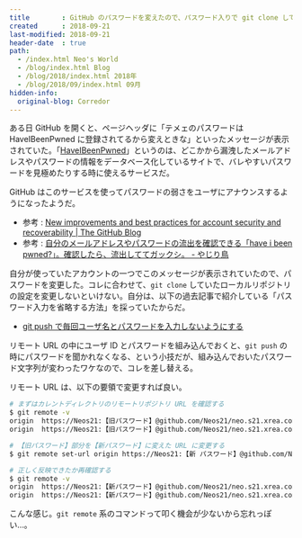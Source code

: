 ```yaml
---
title        : GitHub のパスワードを変えたので、パスワード入りで git clone していたリポジトリの設定を修正する
created      : 2018-09-21
last-modified: 2018-09-21
header-date  : true
path:
  - /index.html Neo's World
  - /blog/index.html Blog
  - /blog/2018/index.html 2018年
  - /blog/2018/09/index.html 09月
hidden-info:
  original-blog: Corredor
---
```


ある日 GitHub を開くと、ページヘッダに「テメェのパスワードは HaveIBeenPwned に登録されてるから変えときな」といったメッセージが表示されていた。「[HaveIBeenPwned](https://haveibeenpwned.com/)」というのは、どこかから漏洩したメールアドレスやパスワードの情報をデータベース化しているサイトで、バレやすいパスワードを見極めたりする時に使えるサービスだ。

GitHub はこのサービスを使ってパスワードの弱さをユーザにアナウンスするようになったようだ。

- 参考 : [New improvements and best practices for account security and recoverability | The GitHub Blog](https://blog.github.com/2018-07-31-new-improvements-and-best-practices-for-account-security-and-recoverability/)
- 参考 : [自分のメールアドレスやパスワードの流出を確認できる「have i been pwned?」。確認したら、流出しててガックシ。 - やじり鳥](https://www.bousaid.com/entry/2016/09/01/082248)

自分が使っていたアカウントの一つでこのメッセージが表示されていたので、パスワードを変更した。コレに合わせて、`git clone` していたローカルリポジトリの設定を変更しないといけない。自分は、以下の過去記事で紹介している「パスワード入力を省略する方法」を採っていたからだ。

- [git push で毎回ユーザ名とパスワードを入力しないようにする](/blog/2016/02/06-01.html)

リモート URL の中にユーザ ID とパスワードを組み込んでおくと、`git push` の時にパスワードを聞かれなくなる、という小技だが、組み込んでおいたパスワード文字列が変わったワケなので、コレを差し替える。

リモート URL は、以下の要領で変更すれば良い。

```bash
# まずはカレントディレクトリのリモートリポジトリ URL を確認する
$ git remote -v
origin  https://Neos21:【旧パスワード】@github.com/Neos21/neo.s21.xrea.com.git (fetch)
origin  https://Neos21:【旧パスワード】@github.com/Neos21/neo.s21.xrea.com.git (push)

# 【旧パスワード】部分を【新パスワード】に変えた URL に変更する
$ git remote set-url origin https://Neos21:【新 パスワード】@github.com/Neos21/neo.s21.xrea.com.git

# 正しく反映できたか再確認する
$ git remote -v
origin  https://Neos21:【新パスワード】@github.com/Neos21/neo.s21.xrea.com.git (fetch)
origin  https://Neos21:【新パスワード】@github.com/Neos21/neo.s21.xrea.com.git (push)
```

こんな感じ。`git remote` 系のコマンドって叩く機会が少ないから忘れっぽい…。
